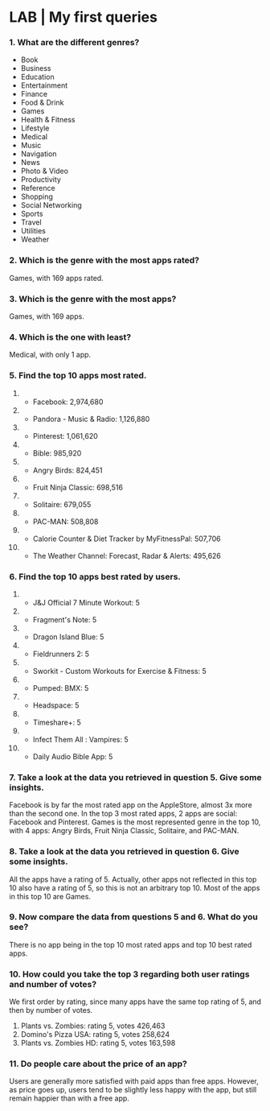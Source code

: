 # LAB | My first queries

### 1. What are the different genres?
* Book
* Business
* Education
* Entertainment
* Finance
* Food & Drink
* Games
* Health & Fitness
* Lifestyle
* Medical
* Music
* Navigation
* News
* Photo & Video
* Productivity
* Reference
* Shopping
* Social Networking
* Sports
* Travel
* Utilities
* Weather

### 2. Which is the genre with the most apps rated?
Games, with 169 apps rated.

### 3. Which is the genre with the most apps?
Games, with 169 apps.

### 4. Which is the one with least?
Medical, with only 1 app.

### 5. Find the top 10 apps most rated.
1. * Facebook: 2,974,680
1. * Pandora - Music & Radio: 1,126,880
1. * Pinterest: 1,061,620
1. * Bible: 985,920
1. * Angry Birds: 824,451
1. * Fruit Ninja Classic: 698,516
1. * Solitaire: 679,055
1. * PAC-MAN: 508,808
1. * Calorie Counter & Diet Tracker by MyFitnessPal: 507,706
1. * The Weather Channel: Forecast, Radar & Alerts: 495,626

### 6. Find the top 10 apps best rated by users.
1. * J&J Official 7 Minute Workout: 5
1. * Fragment's Note: 5
1. * Dragon Island Blue: 	5
1. * Fieldrunners 2: 5
1. * Sworkit - Custom Workouts for Exercise & Fitness: 5
1. * Pumped: BMX: 5
1. * Headspace: 5
1. * Timeshare+: 5
1. * Infect Them All : Vampires: 5
1. * Daily Audio Bible App: 5

### 7. Take a look at the data you retrieved in question 5. Give some insights.
Facebook is by far the most rated app on the AppleStore, almost 3x more than the second one.
In the top 3 most rated apps, 2 apps are social: Facebook and Pinterest.
Games is the most represented genre in the top 10, with 4 apps: Angry Birds, Fruit Ninja Classic, Solitaire, and PAC-MAN.

### 8. Take a look at the data you retrieved in question 6. Give some insights.
All the apps have a rating of 5. Actually, other apps not reflected in this top 10 also have a rating of 5, so this is not an arbitrary top 10.
Most of the apps in this top 10 are Games.

### 9. Now compare the data from questions 5 and 6. What do you see?
There is no app being in the top 10 most rated apps and top 10 best rated apps.

### 10. How could you take the top 3 regarding both user ratings and number of votes?
We first order by rating, since many apps have the same top rating of 5, and then by number of votes.

1. Plants vs. Zombies: rating 5, votes 426,463
1. Domino's Pizza USA: rating 5, votes 258,624
1. Plants vs. Zombies HD: rating 5, votes 163,598

### 11. Do people care about the price of an app?
Users are generally more satisfied with paid apps than free apps.
However, as price goes up, users tend to be slightly less happy with the app, but still remain happier than with a free app.